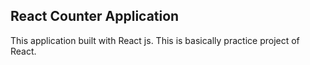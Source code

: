 
## React Counter Application

This application built with React js. This is basically practice project of React.

